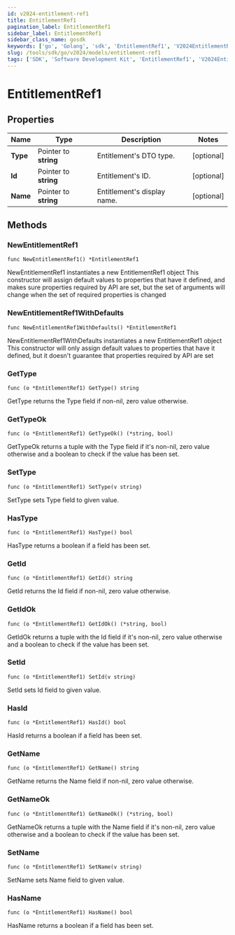 ```yaml
---
id: v2024-entitlement-ref1
title: EntitlementRef1
pagination_label: EntitlementRef1
sidebar_label: EntitlementRef1
sidebar_class_name: gosdk
keywords: ['go', 'Golang', 'sdk', 'EntitlementRef1', 'V2024EntitlementRef1'] 
slug: /tools/sdk/go/v2024/models/entitlement-ref1
tags: ['SDK', 'Software Development Kit', 'EntitlementRef1', 'V2024EntitlementRef1']
---
```


# EntitlementRef1

## Properties

Name | Type | Description | Notes
------------ | ------------- | ------------- | -------------
**Type** | Pointer to **string** | Entitlement&#39;s DTO type. | [optional] 
**Id** | Pointer to **string** | Entitlement&#39;s ID. | [optional] 
**Name** | Pointer to **string** | Entitlement&#39;s display name. | [optional] 

## Methods

### NewEntitlementRef1

`func NewEntitlementRef1() *EntitlementRef1`

NewEntitlementRef1 instantiates a new EntitlementRef1 object
This constructor will assign default values to properties that have it defined,
and makes sure properties required by API are set, but the set of arguments
will change when the set of required properties is changed

### NewEntitlementRef1WithDefaults

`func NewEntitlementRef1WithDefaults() *EntitlementRef1`

NewEntitlementRef1WithDefaults instantiates a new EntitlementRef1 object
This constructor will only assign default values to properties that have it defined,
but it doesn't guarantee that properties required by API are set

### GetType

`func (o *EntitlementRef1) GetType() string`

GetType returns the Type field if non-nil, zero value otherwise.

### GetTypeOk

`func (o *EntitlementRef1) GetTypeOk() (*string, bool)`

GetTypeOk returns a tuple with the Type field if it's non-nil, zero value otherwise
and a boolean to check if the value has been set.

### SetType

`func (o *EntitlementRef1) SetType(v string)`

SetType sets Type field to given value.

### HasType

`func (o *EntitlementRef1) HasType() bool`

HasType returns a boolean if a field has been set.

### GetId

`func (o *EntitlementRef1) GetId() string`

GetId returns the Id field if non-nil, zero value otherwise.

### GetIdOk

`func (o *EntitlementRef1) GetIdOk() (*string, bool)`

GetIdOk returns a tuple with the Id field if it's non-nil, zero value otherwise
and a boolean to check if the value has been set.

### SetId

`func (o *EntitlementRef1) SetId(v string)`

SetId sets Id field to given value.

### HasId

`func (o *EntitlementRef1) HasId() bool`

HasId returns a boolean if a field has been set.

### GetName

`func (o *EntitlementRef1) GetName() string`

GetName returns the Name field if non-nil, zero value otherwise.

### GetNameOk

`func (o *EntitlementRef1) GetNameOk() (*string, bool)`

GetNameOk returns a tuple with the Name field if it's non-nil, zero value otherwise
and a boolean to check if the value has been set.

### SetName

`func (o *EntitlementRef1) SetName(v string)`

SetName sets Name field to given value.

### HasName

`func (o *EntitlementRef1) HasName() bool`

HasName returns a boolean if a field has been set.


